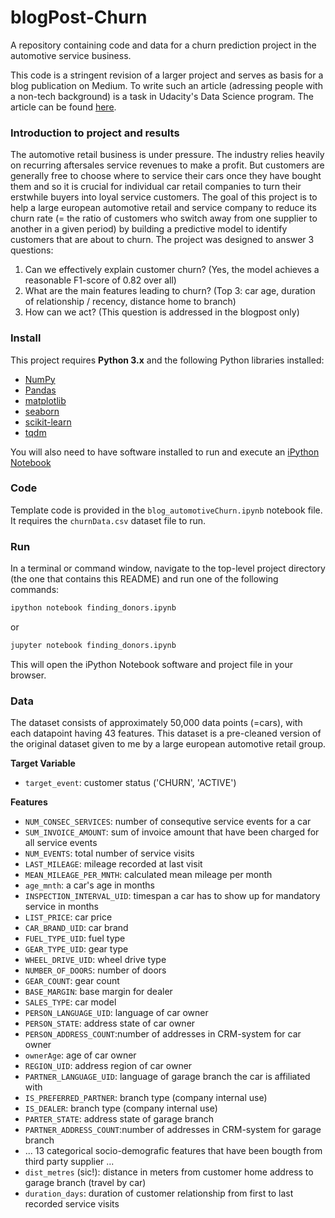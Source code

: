 # blogPost-Churn
A repository containing code and data for a churn prediction project in the automotive service business.

This code is a stringent revision of a larger project and serves as basis for a blog publication on Medium. 
To write such an article (adressing people with a non-tech background) is a task in Udacity's Data Science program. 
The article can be found [here](https://medium.com/@raph_91654/predict-churn-retain-your-customers-39cc62c322ed). 

### Introduction to project and results

The automotive retail business is under pressure. The industry relies heavily on recurring aftersales service revenues to make a profit.
But customers are generally free to choose where to service their cars once they have bought them and so it is crucial for individual 
car retail companies to turn their erstwhile buyers into loyal service customers. 
The goal of this project is to help a large european automotive retail and service company to reduce its churn rate (= the ratio of
customers who switch away from one supplier to another in a given period) by building a predictive model to identify customers 
that are about to churn. The project was designed to answer 3 questions:

1) Can we effectively explain customer churn? (Yes, the model achieves a reasonable F1-score of 0.82 over all)
2) What are the main features leading to churn? (Top 3: car age, duration of relationship / recency, distance home to branch)
3) How can we act? (This question is addressed in the blogpost only)

### Install

This project requires **Python 3.x** and the following Python libraries installed:

- [NumPy](http://www.numpy.org/)
- [Pandas](http://pandas.pydata.org)
- [matplotlib](http://matplotlib.org/)
- [seaborn](http://seaborn.org)
- [scikit-learn](http://scikit-learn.org/stable/)
- [tqdm](https://pypi.org/project/tqdm/)

You will also need to have software installed to run and execute an [iPython Notebook](http://ipython.org/notebook.html)

### Code

Template code is provided in the `blog_automotiveChurn.ipynb` notebook file. 
It requires the `churnData.csv` dataset file to run. 

### Run

In a terminal or command window, navigate to the top-level project directory (the one that contains this README) 
and run one of the following commands:

```bash
ipython notebook finding_donors.ipynb
```  
or
```bash
jupyter notebook finding_donors.ipynb
```

This will open the iPython Notebook software and project file in your browser.

### Data

The dataset consists of approximately 50,000 data points (=cars), with each datapoint having 43 features. 
This dataset is a pre-cleaned version of the original dataset given to me by a large european automotive retail group.

**Target Variable**
- `target_event`: customer status ('CHURN', 'ACTIVE')

**Features**
- `NUM_CONSEC_SERVICES`: number of consequtive service events for a car
- `SUM_INVOICE_AMOUNT`: sum of invoice amount that have been charged for all service events
- `NUM_EVENTS`: total number of service visits
- `LAST_MILEAGE`: mileage recorded at last visit
- `MEAN_MILEAGE_PER_MNTH`: calculated mean mileage per month 
- `age_mnth`: a car's age in months
- `INSPECTION_INTERVAL_UID`: timespan a car has to show up for mandatory service in months
- `LIST_PRICE`: car price
- `CAR_BRAND_UID`: car brand
- `FUEL_TYPE_UID`: fuel type
- `GEAR_TYPE_UID`: gear type
- `WHEEL_DRIVE_UID`: wheel drive type
- `NUMBER_OF_DOORS`: number of doors
- `GEAR_COUNT`: gear count
- `BASE_MARGIN`: base margin for dealer
- `SALES_TYPE`: car model
- `PERSON_LANGUAGE_UID`: language of car owner
- `PERSON_STATE`: address state of car owner
- `PERSON_ADDRESS_COUNT`:number of addresses in CRM-system for car owner
- `ownerAge`: age of car owner
- `REGION_UID`: address region of car owner
- `PARTNER_LANGUAGE_UID`: language of garage branch the car is affiliated with
- `IS_PREFERRED_PARTNER`: branch type (company internal use)
- `IS_DEALER`: branch type (company internal use)
- `PARTER_STATE`: address state of garage branch
- `PARTNER_ADDRESS_COUNT`:number of addresses in CRM-system for garage branch
-  ... 13 categorical socio-demografic features that have been bougth from third party supplier ...
- `dist_metres` (sic!): distance in meters from customer home address to garage branch (travel by car)
- `duration_days`: duration of customer relationship from first to last recorded service visits
